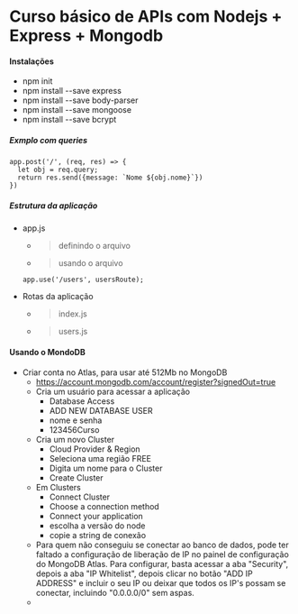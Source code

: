 # Curso básico de APIs com Nodejs + Express + Mongodb
#### Instalações
- npm init
- npm install --save express
- npm install --save body-parser
- npm install --save mongoose
- npm install --save bcrypt

##### Exmplo com queries
```
app.post('/', (req, res) => {
  let obj = req.query;
  return res.send({message: `Nome ${obj.nome}`})
})
```
##### Estrutura da aplicação
- app.js
  - > definindo o arquivo
  - > usando o arquivo
  ```
  app.use('/users', usersRoute);
  ```
- Rotas da aplicação
  - > index.js
  - > users.js
#### Usando o MondoDB
- Criar conta no Atlas, para usar até 512Mb no MongoDB
  - https://account.mongodb.com/account/register?signedOut=true
  - Cria um usuário para acessar a aplicação
    - Database Access
    - ADD NEW DATABASE USER
    - nome e senha 
    - 123456Curso
  - Cria um novo Cluster
    - Cloud Provider & Region
    - Seleciona uma região FREE
    - Digita um nome para o Cluster
    - Create Cluster 
  - Em Clusters
    - Connect Cluster
    - Choose a connection method
    - Connect your application
    - escolha a versão do node
    - copie a string de conexão
  - Para quem não conseguiu se conectar ao banco de dados, pode ter faltado a configuração de liberação de IP no painel de configuração do MongoDB Atlas. Para configurar, basta acessar a aba "Security", depois a aba "IP Whitelist", depois clicar no botão "ADD IP ADDRESS" e incluir o seu IP ou deixar que todos os IP's possam se conectar, incluindo "0.0.0.0/0" sem aspas.
  -



  
